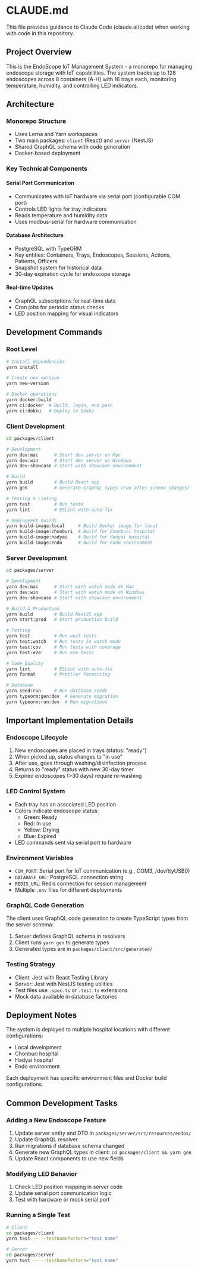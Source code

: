 # CLAUDE.md

This file provides guidance to Claude Code (claude.ai/code) when working with code in this repository.

## Project Overview

This is the EndoScope IoT Management System - a monorepo for managing endoscope storage with IoT capabilities. The system tracks up to 128 endoscopes across 8 containers (A-H) with 16 trays each, monitoring temperature, humidity, and controlling LED indicators.

## Architecture

### Monorepo Structure
- Uses Lerna and Yarn workspaces
- Two main packages: `client` (React) and `server` (NestJS)
- Shared GraphQL schema with code generation
- Docker-based deployment

### Key Technical Components

#### Serial Port Communication
- Communicates with IoT hardware via serial port (configurable COM port)
- Controls LED lights for tray indicators
- Reads temperature and humidity data
- Uses modbus-serial for hardware communication

#### Database Architecture
- PostgreSQL with TypeORM
- Key entities: Containers, Trays, Endoscopes, Sessions, Actions, Patients, Officers
- Snapshot system for historical data
- 30-day expiration cycle for endoscope storage

#### Real-time Updates
- GraphQL subscriptions for real-time data
- Cron jobs for periodic status checks
- LED position mapping for visual indicators

## Development Commands

### Root Level
```bash
# Install dependencies
yarn install

# Create new version
yarn new-version

# Docker operations
yarn docker:build
yarn ci:docker  # Build, login, and push
yarn ci:dokku   # Deploy to Dokku
```

### Client Development
```bash
cd packages/client

# Development
yarn dev:mac      # Start dev server on Mac
yarn dev:win      # Start dev server on Windows
yarn dev:showcase # Start with showcase environment

# Build
yarn build        # Build React app
yarn gen          # Generate GraphQL types (run after schema changes)

# Testing & Linting
yarn test         # Run tests
yarn lint         # ESLint with auto-fix

# Deployment builds
yarn build-image:local     # Build Docker image for local
yarn build-image:chonburi  # Build for Chonburi hospital
yarn build-image:hadyai    # Build for Hadyai hospital
yarn build-image:endo      # Build for Endo environment
```

### Server Development
```bash
cd packages/server

# Development
yarn dev:mac      # Start with watch mode on Mac
yarn dev:win      # Start with watch mode on Windows
yarn dev:showcase # Start with showcase environment

# Build & Production
yarn build        # Build NestJS app
yarn start:prod   # Start production build

# Testing
yarn test         # Run unit tests
yarn test:watch   # Run tests in watch mode
yarn test:cov     # Run tests with coverage
yarn test:e2e     # Run e2e tests

# Code Quality
yarn lint         # ESLint with auto-fix
yarn format       # Prettier formatting

# Database
yarn seed:run     # Run database seeds
yarn typeorm:gen:dev  # Generate migration
yarn typeorm:run:dev  # Run migrations
```

## Important Implementation Details

### Endoscope Lifecycle
1. New endoscopes are placed in trays (status: "ready")
2. When picked up, status changes to "in use"
3. After use, goes through washing/disinfection process
4. Returns to "ready" status with new 30-day timer
5. Expired endoscopes (>30 days) require re-washing

### LED Control System
- Each tray has an associated LED position
- Colors indicate endoscope status:
  - Green: Ready
  - Red: In use
  - Yellow: Drying
  - Blue: Expired
- LED commands sent via serial port to hardware

### Environment Variables
- `COM_PORT`: Serial port for IoT communication (e.g., COM3, /dev/ttyUSB0)
- `DATABASE_URL`: PostgreSQL connection string
- `REDIS_URL`: Redis connection for session management
- Multiple `.env` files for different deployments

### GraphQL Code Generation
The client uses GraphQL code generation to create TypeScript types from the server schema:
1. Server defines GraphQL schema in resolvers
2. Client runs `yarn gen` to generate types
3. Generated types are in `packages/client/src/generated/`

### Testing Strategy
- Client: Jest with React Testing Library
- Server: Jest with NestJS testing utilities
- Test files use `.spec.ts` or `.test.ts` extensions
- Mock data available in database factories

## Deployment Notes

The system is deployed to multiple hospital locations with different configurations:
- Local development
- Chonburi hospital
- Hadyai hospital
- Endo environment

Each deployment has specific environment files and Docker build configurations.

## Common Development Tasks

### Adding a New Endoscope Feature
1. Update server entity and DTO in `packages/server/src/resources/endos/`
2. Update GraphQL resolver
3. Run migrations if database schema changed
4. Generate new GraphQL types in client: `cd packages/client && yarn gen`
5. Update React components to use new fields

### Modifying LED Behavior
1. Check LED position mapping in server code
2. Update serial port communication logic
3. Test with hardware or mock serial port

### Running a Single Test
```bash
# Client
cd packages/client
yarn test -- --testNamePattern="test name"

# Server
cd packages/server
yarn test -- --testNamePattern="test name"
```